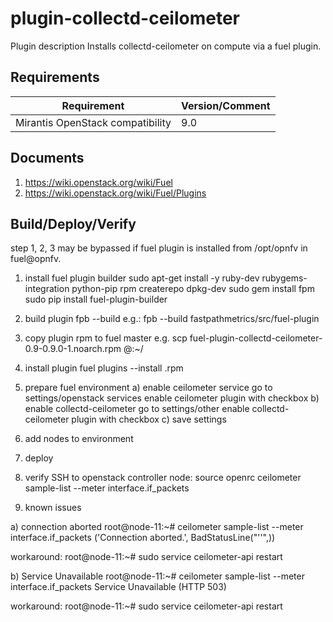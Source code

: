 plugin-collectd-ceilometer
=========================

Plugin description
Installs collectd-ceilometer on compute via a fuel plugin.

Requirements
------------

| Requirement                      | Version/Comment |
|----------------------------------|-----------------|
| Mirantis OpenStack compatibility | 9.0             |


Documents
---------

1. https://wiki.openstack.org/wiki/Fuel
2. https://wiki.openstack.org/wiki/Fuel/Plugins

Build/Deploy/Verify
-------------------

step 1, 2, 3 may be bypassed if fuel plugin is installed from /opt/opnfv in fuel@opnfv.

1) install fuel plugin builder
    sudo apt-get install -y ruby-dev rubygems-integration python-pip rpm createrepo dpkg-dev
    sudo gem install fpm
    sudo pip install fuel-plugin-builder

2) build plugin
    fpb --build <plugin-dir>
    e.g.: fpb --build fastpathmetrics/src/fuel-plugin

3) copy plugin rpm to fuel master
	e.g. scp fuel-plugin-collectd-ceilometer-0.9-0.9.0-1.noarch.rpm  <user>@<server-name>:~/

4) install plugin
	fuel plugins --install <plugin-name>.rpm

5) prepare fuel environment
  a) enable ceilometer service
    go to settings/openstack services
    enable ceilometer plugin with checkbox
  b) enable collectd-ceilometer
    go to settings/other
    enable collectd-ceilometer plugin with checkbox
  c) save settings

6) add nodes to environment

7) deploy

8) verify
SSH to openstack controller node:
    source openrc
    ceilometer sample-list --meter interface.if_packets

9) known issues

a) connection aborted
  root@node-11:~# ceilometer sample-list --meter interface.if_packets
('Connection aborted.', BadStatusLine("''",))

  workaround:
  root@node-11:~# sudo service ceilometer-api restart

b) Service Unavailable
  root@node-11:~# ceilometer sample-list --meter interface.if_packets
Service Unavailable (HTTP 503)

  workaround:
  root@node-11:~# sudo service ceilometer-api restart
